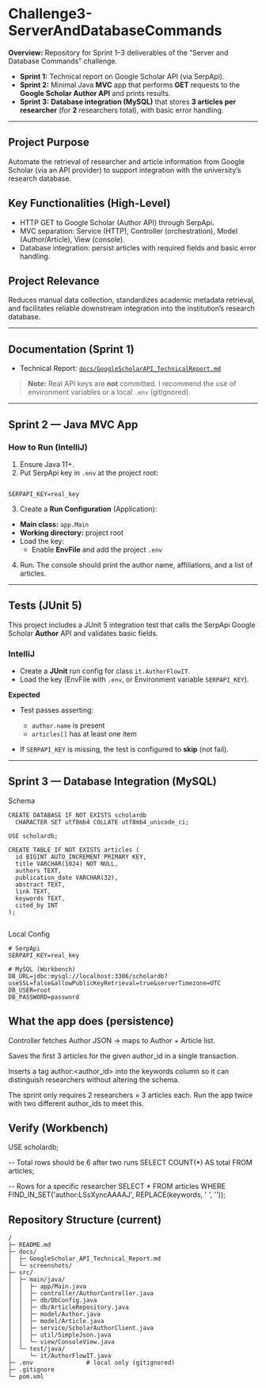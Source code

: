 # Challenge3-ServerAndDatabaseCommands

**Overview:** Repository for Sprint 1–3 deliverables of the “Server and Database Commands” challenge.
- **Sprint 1:** Technical report on Google Scholar API (via SerpApi).
- **Sprint 2:** Minimal Java **MVC** app that performs **GET** requests to the **Google Scholar Author API** and prints results.
- **Sprint 3:** **Database integration (MySQL)** that stores **3 articles per researcher** (for **2** researchers total), with basic error handling.
---

## Project Purpose
Automate the retrieval of researcher and article information from Google Scholar (via an API provider) to support integration with the university’s research database.

## Key Functionalities (High-Level)
- HTTP GET to Google Scholar (Author API) through SerpApi.
- MVC separation: Service (HTTP), Controller (orchestration), Model (Author/Article), View (console).
- Database integration: persist articles with required fields and basic error handling.

## Project Relevance
Reduces manual data collection, standardizes academic metadata retrieval, and facilitates reliable downstream integration into the institution’s research database.

---

## Documentation (Sprint 1)
- Technical Report: [`docs/GoogleScholarAPI_TechnicalReport.md`](docs/GoogleScholarAPI_TechnicalReport.md)

> **Note:** Real API keys are **not** committed. I recommend the use of environment variables or a local `.env` (gitignored).

---

## Sprint 2 — Java MVC App


### How to Run (IntelliJ)
1. Ensure Java 11+.
2. Put SerpApi key in `.env` at the project root:
```

SERPAPI_KEY=real_key

````
3. Create a **Run Configuration** (Application):
- **Main class:** `app.Main`
- **Working directory:** project root
- Load the key:
  - Enable **EnvFile** and add the project `.env`

4. Run. The console should print the author name, affiliations, and a list of articles.

---

## Tests (JUnit 5)

This project includes a JUnit 5 integration test that calls the SerpApi Google Scholar **Author** API and validates basic fields.

### IntelliJ

* Create a **JUnit** run config for class `it.AuthorFlowIT`.
* Load the key (EnvFile with `.env`, or Environment variable `SERPAPI_KEY`).

**Expected**

* Test passes asserting:

    * `author.name` is present
    * `articles[]` has at least one item
* If `SERPAPI_KEY` is missing, the test is configured to **skip** (not fail).

---

## Sprint 3 — Database Integration (MySQL)

Schema
```
CREATE DATABASE IF NOT EXISTS scholardb
  CHARACTER SET utf8mb4 COLLATE utf8mb4_unicode_ci;

USE scholardb;

CREATE TABLE IF NOT EXISTS articles (
  id BIGINT AUTO_INCREMENT PRIMARY KEY,
  title VARCHAR(1024) NOT NULL,
  authors TEXT,
  publication_date VARCHAR(32),
  abstract TEXT,
  link TEXT,
  keywords TEXT,
  cited_by INT
);


```

Local Config
```
# SerpApi
SERPAPI_KEY=real_key

# MySQL (Workbench)
DB_URL=jdbc:mysql://localhost:3306/scholardb?useSSL=false&allowPublicKeyRetrieval=true&serverTimezone=UTC
DB_USER=root
DB_PASSWORD=password

```

## What the app does (persistence)

Controller fetches Author JSON → maps to Author + Article list.

Saves the first 3 articles for the given author_id in a single transaction.

Inserts a tag author:<author_id> into the keywords column so it can distinguish researchers without altering the schema.

The sprint only requires 2 researchers × 3 articles each.
Run the app twice with two different author_ids to meet this.

## Verify (Workbench) 
USE scholardb;

-- Total rows should be 6 after two runs
SELECT COUNT(*) AS total FROM articles;

-- Rows for a specific researcher
SELECT *
FROM articles
WHERE FIND_IN_SET('author:LSsXyncAAAAJ', REPLACE(keywords, ' ', ''));


## Repository Structure (current)

```
/
├─ README.md
├─ docs/
│  ├─ GoogleScholar_API_Technical_Report.md
│  └─ screenshots/
├─ src/
│  ├─ main/java/
│  │  ├─ app/Main.java
│  │  ├─ controller/AuthorController.java
│  │  ├─ db/DbConfig.java
│  │  ├─ db/ArticleRepository.java
│  │  ├─ model/Author.java
│  │  ├─ model/Article.java
│  │  ├─ service/ScholarAuthorClient.java
│  │  ├─ util/SimpleJson.java
│  │  └─ view/ConsoleView.java
│  └─ test/java/
│     └─ it/AuthorFlowIT.java
├─ .env               # local only (gitignored)
├─ .gitignore
└─ pom.xml

```



